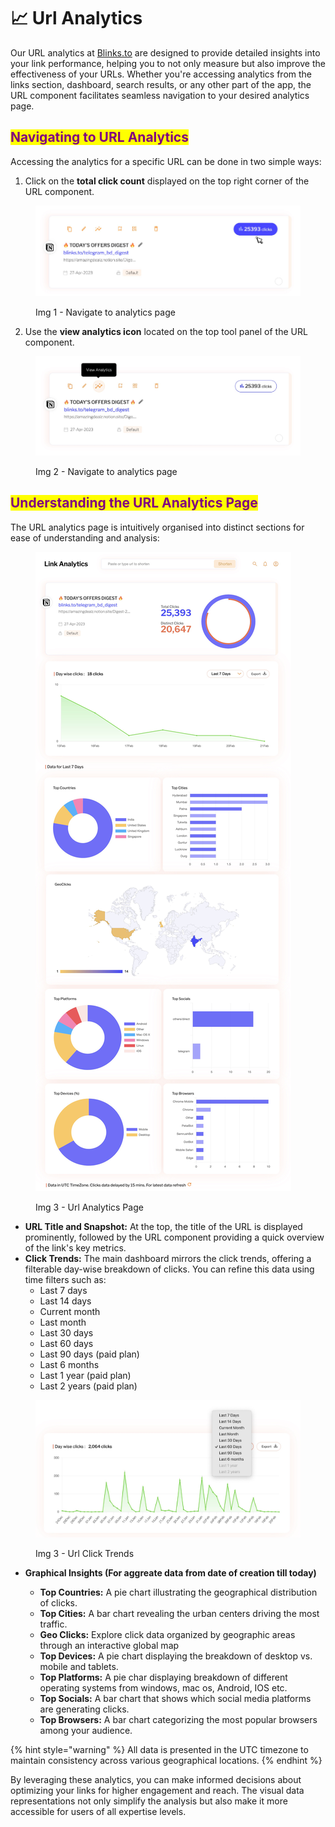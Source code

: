 # 📈 Url Analytics

Our URL analytics at [Blinks.to](http://blinks.to/) are designed to provide detailed insights into your link performance, helping you to not only measure but also improve the effectiveness of your URLs. Whether you're accessing analytics from the links section, dashboard, search results, or any other part of the app, the URL component facilitates seamless navigation to your desired analytics page.

## <mark style="color:purple;">Navigating to URL Analytics</mark>

Accessing the analytics for a specific URL can be done in two simple ways:

1. Click on the **total click count** displayed on the top right corner of the URL component.

<figure><img src="../.gitbook/assets/url comp - analytics (1).jpg" alt=""><figcaption><p>Img 1 - Navigate to analytics page </p></figcaption></figure>

2. Use the **view analytics icon** located on the top tool panel of the URL component.

<figure><img src="../.gitbook/assets/url comp - view analytics (1).jpg" alt=""><figcaption><p>Img 2 - Navigate to analytics page </p></figcaption></figure>

## <mark style="color:purple;">Understanding the URL Analytics Page</mark>

The URL analytics page is intuitively organised into distinct sections for ease of understanding and analysis:

<figure><img src="../.gitbook/assets/Url analytics (1).jpg" alt=""><figcaption><p>Img 3 - Url Analytics Page</p></figcaption></figure>

* **URL Title and Snapshot:** At the top, the title of the URL is displayed prominently, followed by the URL component providing a quick overview of the link's key metrics.
* **Click Trends:** The main dashboard mirrors the click trends, offering a filterable day-wise breakdown of clicks. You can refine this data using time filters such as:
  * Last 7 days
  * Last 14 days
  * Current month
  * Last month
  * Last 30 days
  * Last 60 days&#x20;
  * Last 90 days (paid plan)
  * Last 6 months
  * Last 1 year (paid plan)
  * Last 2 years (paid plan)

<figure><img src="../.gitbook/assets/url analytics timeframes.jpg" alt=""><figcaption><p>Img 3 - Url Click Trends</p></figcaption></figure>

*   **Graphical Insights (For aggreate data from date of creation till today)**

    * **Top Countries:** A pie chart illustrating the geographical distribution of clicks.
    * **Top Cities:** A bar chart revealing the urban centers driving the most traffic.
    * **Geo Clicks:** Explore click data organized by geographic areas through an interactive global map
    * **Top Devices:** A pie chart displaying the breakdown of desktop vs. mobile and tablets.
    * **Top Platforms:** A pie char displaying  breakdown of different operating systems from windows, mac os, Android, IOS etc.
    * **Top Socials:** A bar chart that shows which social media platforms are generating clicks.
    * **Top Browsers:** A bar chart categorizing the most popular browsers among your audience.



{% hint style="warning" %}
All data is presented in the UTC timezone to maintain consistency across various geographical locations.
{% endhint %}

By leveraging these analytics, you can make informed decisions about optimizing your links for higher engagement and reach. The visual data representations not only simplify the analysis but also make it more accessible for users of all expertise levels.
